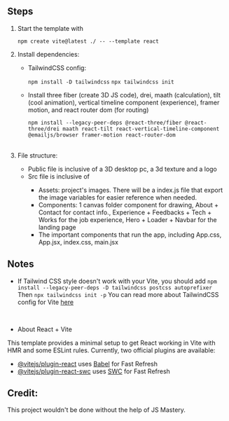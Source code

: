 ## Steps

<ol>
<li> Start the template with

`npm create vite@latest ./ -- --template react` </li>
<li> Install dependencies:</li>
<ul>
<li>TailwindCSS config:

`npm install -D tailwindcss`
`npx tailwindcss init`
</li>
<li>
Install three fiber (create 3D JS code), drei, maath (calculation), tilt (cool animation), vertical timeline component (experience), framer motion, and react router dom (for routing)

`npm install --legacy-peer-deps @react-three/fiber @react-three/drei maath react-tilt react-vertical-timeline-component @emailjs/browser framer-motion react-router-dom`
</li>
</ul>
</br>
<li> File structure: </li>
<ul>
<li>Public file is inclusive of a 3D desktop pc, a 3d texture and a logo</li>
<li> Src file is inclusive of </li>
<ul>
<li>Assets: project's images. There will be a index.js file that export the image variables for easier reference when needed.
</li>
<li>Components: 1 canvas folder component for drawing, About + Contact for contact info., Experience + Feedbacks + Tech + Works for the job experience, Hero + Loader + Navbar for the landing page</li>
<li>The important components that run the app, including App.css, App.jsx, index.css, main.jsx </li>
</ul>
</ul>
</ol>

## Notes

- If Tailwind CSS style doesn't work with your Vite, you should add
`npm install --legacy-peer-deps -D tailwindcss postcss autoprefixer`
Then `npx tailwindcss init -p`
You can read more about TailwindCSS config for Vite [here](https://tailwindcss.com/docs/guides/vite)
</br>

- About React + Vite

This template provides a minimal setup to get React working in Vite with HMR and some ESLint rules.
Currently, two official plugins are available:

- [@vitejs/plugin-react](https://github.com/vitejs/vite-plugin-react/blob/main/packages/plugin-react/README.md) uses [Babel](https://babeljs.io/) for Fast Refresh
- [@vitejs/plugin-react-swc](https://github.com/vitejs/vite-plugin-react-swc) uses [SWC](https://swc.rs/) for Fast Refresh

## Credit:
This project wouldn't be done without the help of JS Mastery.